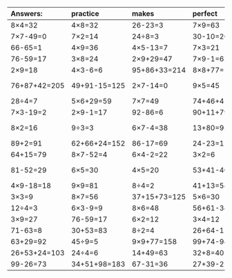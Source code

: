 | Answers: | practice | makes | perfect | ! |
| :--- | :--- | :--- | :--- | :--- |
| 8×4=32 | 4×8=32 | 26-23=3 | 7×9=63 | 63÷7=9 | 
| 7×7-49=0 | 7×2=14 | 24÷8=3 | 30-10=20 | 7×2-5=9 | 
| 66-65=1 | 4×9=36 | 4×5-13=7 | 7×3=21 | 2×2=4 | 
| 76-59=17 | 3×8=24 | 2×9+29=47 | 7×9-1=62 | 2×5+60=70 | 
| 2×9=18 | 4×3-6=6 | 95+86+33=214 | 8×8+77=141 | 7×1=7 | 
| 76+87+42=205 | 49+91-15=125 | 2×7-14=0 | 9×5=45 | 51+9-32=28 | 
| 28÷4=7 | 5×6+29=59 | 7×7=49 | 74+46+4=124 | 2×8=16 | 
| 7×3-19=2 | 2×9-1=17 | 92-86=6 | 90+11+79=180 | 6×6=36 | 
| 8×2=16 | 9÷3=3 | 6×7-4=38 | 13+80=93 | 47+47-94=0 | 
| 89+2=91 | 62+66+24=152 | 86-17=69 | 24-23=1 | 49÷7=7 | 
| 64+15=79 | 8×7-52=4 | 6×4-2=22 | 3×2=6 | 72÷9=8 | 
| 81-52=29 | 6×5=30 | 4×5=20 | 53+41-40=54 | 15+54-44=25 | 
| 4×9-18=18 | 9×9=81 | 8÷4=2 | 41+13=54 | 5×3=15 | 
| 3×3=9 | 8×7=56 | 37+15+73=125 | 5×6=30 | 8×6-4=44 | 
| 12÷4=3 | 6×3-9=9 | 8×6=48 | 56+61-34=83 | 84-24=60 | 
| 3×9=27 | 76-59=17 | 6×2=12 | 3×4=12 | 3×4-10=2 | 
| 71-63=8 | 30+53=83 | 8÷2=4 | 26+64-1=89 | 59-12=47 | 
| 63+29=92 | 45÷9=5 | 9×9+77=158 | 99+74-94=79 | 29-7=22 | 
| 26+53+24=103 | 24÷4=6 | 14+49=63 | 32+8=40 | 42-11=31 | 
| 99-26=73 | 34+51+98=183 | 67-31=36 | 27+39-2=64 | 9×7=63 | 
